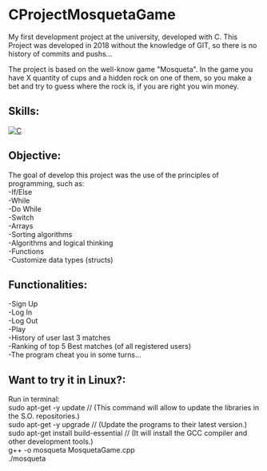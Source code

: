# CProjectMosquetaGame
My first development project at the university, developed with C.
This Project was developed in 2018 without the knowledge of GIT, so there is no history of commits and pushs...

The project is based on the well-know game "Mosqueta". In the game you have X quantity of cups and a hidden rock on one of them, so you make a bet and try to guess where the rock is, if you are right you win money.

## Skills:
[![C](https://camo.githubusercontent.com/85dd8c38ef3fd94472ab991bed05066671c0bd12129002379f11d3ca352f9956/68747470733a2f2f696d672e736869656c64732e696f2f7374617469632f76313f7374796c653d666f722d7468652d6261646765266d6573736167653d4326636f6c6f723d323232323232266c6f676f3d43266c6f676f436f6c6f723d413842394343266c6162656c3d)]()

## Objective:
The goal of develop this project was the use of the principles of programming, such as:
  </br>
  -If/Else
  </br>
  -While
  </br>
  -Do While
  </br>
  -Switch
  </br>
  -Arrays
  </br>
  -Sorting algorithms
  </br>
  -Algorithms and logical thinking
  </br>
  -Functions
  </br>
  -Customize data types (structs)
  </br>

## Functionalities:
  -Sign Up
  </br>
  -Log In
  </br>
  -Log Out
  </br>
  -Play
  </br>
  -History of user last 3 matches
  </br>
  -Ranking of top 5 Best matches (of all registered users)
  </br>
  -The program cheat you in some turns...
  </br>
  
  ## Want to try it in Linux?:
  Run in terminal:
  </br>
  sudo apt-get -y update // (This command will allow to update the libraries in the S.O. repositories.)
  </br>
  sudo apt-get -y upgrade // (Update the programs to their latest version.)
  </br>
  sudo apt-get install build-essential // (It will install the GCC compiler and other development tools.)
  </br>
  g++ -o mosqueta MosquetaGame.cpp
  </br>
  ./mosqueta


